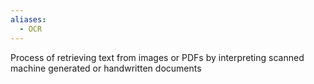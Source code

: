 ```yaml
---
aliases:
  - OCR
---
```

Process of retrieving text from images or PDFs by interpreting scanned machine generated or handwritten documents